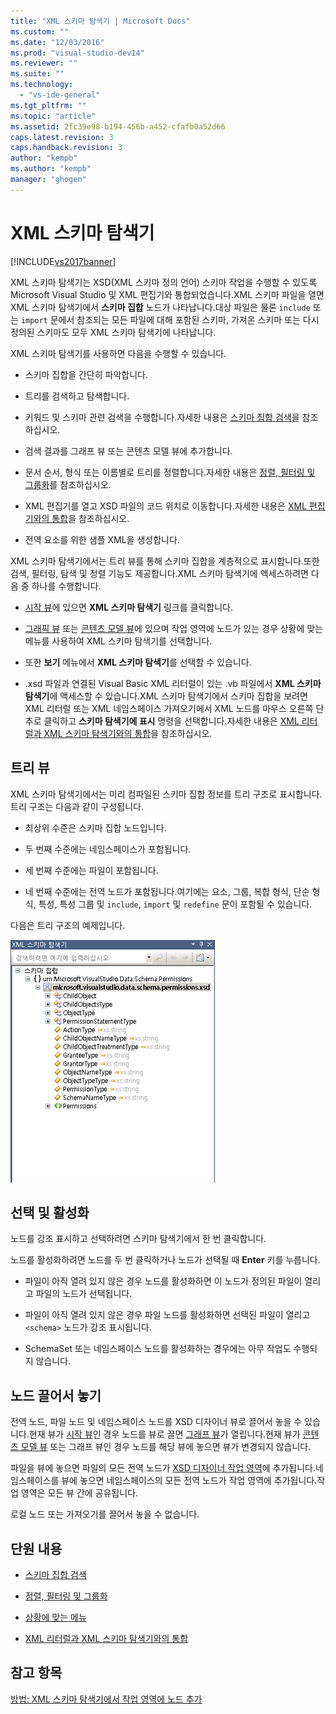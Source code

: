 ```yaml
---
title: "XML 스키마 탐색기 | Microsoft Docs"
ms.custom: ""
ms.date: "12/03/2016"
ms.prod: "visual-studio-dev14"
ms.reviewer: ""
ms.suite: ""
ms.technology: 
  - "vs-ide-general"
ms.tgt_pltfrm: ""
ms.topic: "article"
ms.assetid: 2fc39e98-b194-456b-a452-cfafb0a52d66
caps.latest.revision: 3
caps.handback.revision: 3
author: "kempb"
ms.author: "kempb"
manager: "ghogen"
---
```

# XML 스키마 탐색기
[!INCLUDE[vs2017banner](../code-quality/includes/vs2017banner.md)]

XML 스키마 탐색기는 XSD\(XML 스키마 정의 언어\) 스키마 작업을 수행할 수 있도록 Microsoft Visual Studio 및 XML 편집기와 통합되었습니다.XML 스키마 파일을 열면 XML 스키마 탐색기에서 **스키마 집합** 노드가 나타납니다.대상 파일은 물론 `include` 또는 `import` 문에서 참조되는 모든 파일에 대해 포함된 스키마, 가져온 스키마 또는 다시 정의된 스키마도 모두 XML 스키마 탐색기에 나타납니다.  
  
 XML 스키마 탐색기를 사용하면 다음을 수행할 수 있습니다.  
  
-   스키마 집합을 간단히 파악합니다.  
  
-   트리를 검색하고 탐색합니다.  
  
-   키워드 및 스키마 관련 검색을 수행합니다.자세한 내용은 [스키마 집합 검색](../xml-tools/searching-the-schema-set.md)을 참조하십시오.  
  
-   검색 결과를 그래프 뷰 또는 콘텐츠 모델 뷰에 추가합니다.  
  
-   문서 순서, 형식 또는 이름별로 트리를 정렬합니다.자세한 내용은 [정렬, 필터링 및 그룹화](../xml-tools/sorting-filtering-and-grouping-xml-schema-explorer.md)를 참조하십시오.  
  
-   XML 편집기를 열고 XSD 파일의 코드 위치로 이동합니다.자세한 내용은 [XML 편집기와의 통합](../xml-tools/integration-with-xml-editor.md)을 참조하십시오.  
  
-   전역 요소를 위한 샘플 XML을 생성합니다.  
  
 XML 스키마 탐색기에서는 트리 뷰를 통해 스키마 집합을 계층적으로 표시합니다.또한 검색, 필터링, 탐색 및 정렬 기능도 제공합니다.XML 스키마 탐색기에 액세스하려면 다음 중 하나를 수행합니다.  
  
-   [시작 뷰](../xml-tools/start-view.md)에 있으면 **XML 스키마 탐색기** 링크를 클릭합니다.  
  
-   [그래픽 뷰](../xml-tools/graph-view.md) 또는 [콘텐츠 모델 뷰](../xml-tools/content-model-view.md)에 있으며 작업 영역에 노드가 있는 경우 상황에 맞는 메뉴를 사용하여 XML 스키마 탐색기를 선택합니다.  
  
-   또한 **보기** 메뉴에서 **XML 스키마 탐색기**를 선택할 수 있습니다.  
  
-   .xsd 파일과 연결된 Visual Basic XML 리터럴이 있는 .vb 파일에서 **XML 스키마 탐색기**에 액세스할 수 있습니다.XML 스키마 탐색기에서 스키마 집합을 보려면 XML 리터럴 또는 XML 네임스페이스 가져오기에서 XML 노드를 마우스 오른쪽 단추로 클릭하고 **스키마 탐색기에 표시** 명령을 선택합니다.자세한 내용은 [XML 리터럴과 XML 스키마 탐색기와의 통합](../xml-tools/integration-of-xml-literals-with-xml-schema-explorer.md)을 참조하십시오.  
  
## 트리 뷰  
 XML 스키마 탐색기에서는 미리 컴파일된 스키마 집합 정보를 트리 구조로 표시합니다.트리 구조는 다음과 같이 구성됩니다.  
  
-   최상위 수준은 스키마 집합 노드입니다.  
  
-   두 번째 수준에는 네임스페이스가 포함됩니다.  
  
-   세 번째 수준에는 파일이 포함됩니다.  
  
-   네 번째 수준에는 전역 노드가 포함됩니다.여기에는 요소, 그룹, 복합 형식, 단순 형식, 특성, 특성 그룹 및 `include`, `import` 및 `redefine` 문이 포함될 수 있습니다.  
  
 다음은 트리 구조의 예제입니다.  
  
 ![XML 스키마 탐색기](../xml-tools/media/xmlschemaexplorer.gif "XMLSchemaExplorer")  
  
## 선택 및 활성화  
 노드를 강조 표시하고 선택하려면 스키마 탐색기에서 한 번 클릭합니다.  
  
 노드를 활성화하려면 노드를 두 번 클릭하거나 노드가 선택될 때 **Enter** 키를 누릅니다.  
  
-   파일이 아직 열려 있지 않은 경우 노드를 활성화하면 이 노드가 정의된 파일이 열리고 파일의 노드가 선택됩니다.  
  
-   파일이 아직 열려 있지 않은 경우 파일 노드를 활성화하면 선택된 파일이 열리고 `<schema>` 노드가 강조 표시됩니다.  
  
-   SchemaSet 또는 네임스페이스 노드를 활성화하는 경우에는 아무 작업도 수행되지 않습니다.  
  
## 노드 끌어서 놓기  
 전역 노드, 파일 노드 및 네임스페이스 노드를 XSD 디자이너 뷰로 끌어서 놓을 수 있습니다.현재 뷰가 [시작 뷰](../xml-tools/start-view.md)인 경우 노드를 뷰로 끌면 [그래프 뷰](../xml-tools/graph-view.md)가 열립니다.현재 뷰가 [콘텐츠 모델 뷰](../xml-tools/content-model-view.md) 또는 그래프 뷰인 경우 노드를 해당 뷰에 놓으면 뷰가 변경되지 않습니다.  
  
 파일을 뷰에 놓으면 파일의 모든 전역 노드가 [XSD 디자이너 작업 영역](../xml-tools/xml-schema-designer-workspace.md)에 추가됩니다.네임스페이스를 뷰에 놓으면 네임스페이스의 모든 전역 노드가 작업 영역에 추가됩니다.작업 영역은 모든 뷰 간에 공유됩니다.  
  
 로컬 노드 또는 가져오기를 끌어서 놓을 수 없습니다.  
  
## 단원 내용  
  
-   [스키마 집합 검색](../xml-tools/searching-the-schema-set.md)  
  
-   [정렬, 필터링 및 그룹화](../xml-tools/sorting-filtering-and-grouping-xml-schema-explorer.md)  
  
-   [상황에 맞는 메뉴](../xml-tools/context-menus-xml-schema-explorer.md)  
  
-   [XML 리터럴과 XML 스키마 탐색기와의 통합](../xml-tools/integration-of-xml-literals-with-xml-schema-explorer.md)  
  
## 참고 항목  
 [방법: XML 스키마 탐색기에서 작업 영역에 노드 추가](../Topic/How%20to:%20Add%20Nodes%20to%20the%20Workspace%20from%20the%20XML%20Schema%20Explorer.md)